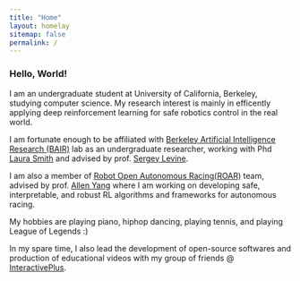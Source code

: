 ```yaml
---
title: "Home"
layout: homelay
sitemap: false
permalink: /
---
```


### Hello, World!

I am an undergraduate student at University of California, Berkeley, studying computer science. My research interest is mainly in efficently applying deep reinforcement learning for safe robotics control in the real world.

I am fortunate enough to be affiliated with [Berkeley Artificial Intelligence Research (BAIR)](https://bair.berkeley.edu/) lab as an undergraduate researcher, working with Phd [Laura Smith](https://lauramsmith.github.io) and advised by prof. [Sergey Levine](https://people.eecs.berkeley.edu/~svlevine/).

I am also a member of [Robot Open Autonomous Racing(ROAR)](https://roar.berkeley.edu/) team, advised by prof. [Allen Yang](https://people.eecs.berkeley.edu/~yang/) where I am working on developing safe, interpretable, and robust RL algorithms and frameworks for autonomous racing.

My hobbies are playing piano, hiphop dancing, playing tennis, and playing League of Legends :)

In my spare time, I also lead the development of open-source softwares and production of educational videos with my group of friends @ [InteractivePlus](https://interactiveplus.org/).
